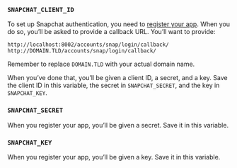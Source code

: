 ### `SNAPCHAT_CLIENT_ID`

To set up Snapchat authentication, you need to
[register your app](https://kit.snapchat.com/manage/). When you do so, you’ll
be asked to provide a callback URL. You’ll want to provide:

```
http://localhost:8002/accounts/snap/login/callback/
http://DOMAIN.TLD/accounts/snap/login/callback/
```

Remember to replace `DOMAIN.TLD` with your actual domain name.

When you’ve done that, you’ll be given a client ID, a secret, and a key. Save
the client ID in this variable, the secret in `SNAPCHAT_SECRET`, and the key in
`SNAPCHAT_KEY`.

### `SNAPCHAT_SECRET`

When you register your app, you’ll be given a secret. Save it in this variable.

### `SNAPCHAT_KEY`

When you register your app, you’ll be given a key. Save it in this variable.
